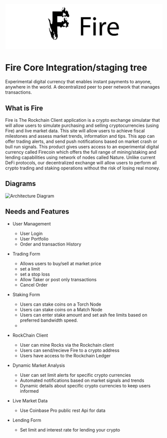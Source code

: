  ![FirecoinLogo](FirecoinLogo.png "By Reggie Johnson")
# Fire Core Integration/staging tree
Experimental digital currency that enables instant payments to anyone, anywhere in the world. A decentralized peer to peer network that manages transactions. 

## What is Fire   
Fire is  The Rockchain Client application is a crypto exchange simulatar that will allow users to simulate purchasing and selling cryptocurrencies (using Fire) and live market data. This site will allow users to achieve fiscal milestones and assess market trends, information and tips. This app can offer trading alerts, and send push notifications based on market crash or bull run signals. This product gives users access to an experimental digital currency called Firecoin which offers the full range of mining/staking and lending capabilities using network of nodes called Nature. Unlike current DeFi protocols, our decentralized exchange will allow users to perform all crypto trading and staking operations without the risk of losing real money. 

## Diagrams 

![Architecture Diagram](architectureDrawing_SpilCalculator.png)

## Needs and Features 

- User Management
    - User Login
    - User Portfolio 
    - Order and transaction History 
    

- Trading Form
    - Allows users to buy/sell at market price
    - set a limit
    - set a stop loss
    - Allow Taker or post only transactions
    - Cancel Order

- Staking Form 
    - Users can stake coins on a Torch Node
    - Users can stake coins on a Match Node 
    - Users can enter stake amount and set ash fee limits based on preferred bandwidth speed. 
    - 

- RockChain Client
    - User can mine Rocks via the Rockchain client
    - Users can send/recieve Fire to a crypto address
    - Users have access to the Rockchain Ledger


- Dynamic Market Analysis 
    - User can set limit alerts for specific crypto currencies
    - Automated notifications based on market signals and trends
    - Dynamic details about specific crypto currencies to keep users informed

- Live Market Data
    - Use Coinbase Pro public rest Api for data

- Lending Form
    - Set limit and interest rate for lending your crypto

